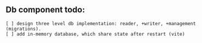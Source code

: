 ## Db component todo:

```text
[ ] design three level db implementation: reader, +writer, +management (migrations).
[ ] add in-memory database, which share state after restart (vite)
```
